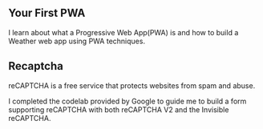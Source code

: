 ## Your First PWA
I learn about what a Progressive Web App(PWA) is and how to build a Weather web app using PWA techniques.

## Recaptcha
reCAPTCHA is a free service that protects websites from spam and abuse.

I completed the codelab provided by Google to guide me to build a form supporting reCAPTCHA with both reCAPTCHA V2 and the Invisible reCAPTCHA.